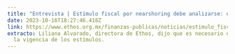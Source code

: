 ```yaml
---
title: "Entrevista | Estímulo fiscal por nearshoring debe analizarse: expertos"
date: 2023-10-16T18:27:46.418Z
link: https://www.ethos.org.mx/finanzas-publicas/noticias/estimulo_fiscal_por_nearshoring_debe_analizarse_expertos
extracto: Liliana Alvarado, directora de Ethos, dijo que es necesario evaluar de
  la vigencia de los estímulos.
---
```

